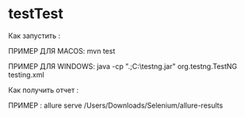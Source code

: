 # testTest

Как запустить : 

ПРИМЕР ДЛЯ MACOS: mvn test

ПРИМЕР ДЛЯ WINDOWS: java -cp ".;C:\testng.jar" org.testng.TestNG testing.xml

Как получить отчет : 

ПРИМЕР : allure serve /Users/Downloads/Selenium/allure-results
